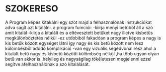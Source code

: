 # SZOKERESO



A Program képes kitakálni egy szót majd a felhasználónak instrukciókat adva sagít azt kitalálni.
a program fumciói:
  -kiírja menyi betűből áll a szó amit kitalál
  -kiirja a kitalált és a eltévesztett betűket nagy illetve kisbetűs megkülönböztetés nélkül
  -ez utóbbiból fakadóan a program képes a nagy is kis betűk között egységet látni így nagy és kis betű között nem lesz külömbésből adódó komplikáció
  -van egy vizuális segédvonal rész ahol a kitalált betű nagy és kisbetű közötti külömbség nélkül ,ha több ugyan olyan betű van akkor is 
  ,helyileg és nagyságilag tökéletesen megjelenni ezzel segítve afelhasználónak a szó kitalálását.
  
